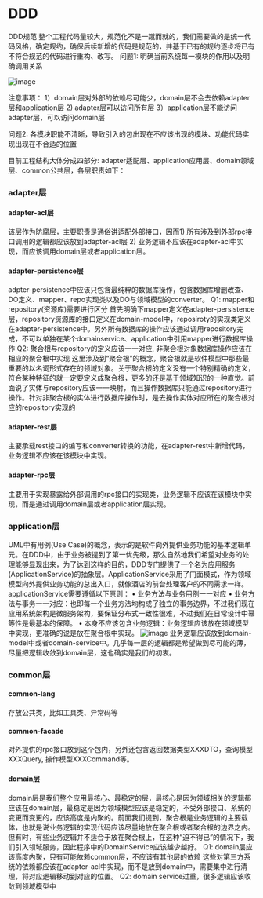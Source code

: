 # DDD
DDD规范
整个工程代码量较大，规范化不是一蹴而就的，我们需要做的是统一代码风格，确定规约，确保后续新增的代码是规范的，并基于已有的规约逐步将已有不符合规范的代码进行重构、改写。
问题1: 明确当前系统每一模块的作用以及明确调用关系

![image](https://github.com/woshidaniu-com/DDD/assets/8299602/8e787b70-b98e-43e3-9727-abc3be0bfa9a)

注意事项：
1）domain层对外部的依赖尽可能少，domain层不会去依赖adapter层和application层
2) adapter层可以访问所有层
3）application层不能访问adapter层，可以访问domain层

问题2: 各模块职能不清晰，导致引入的包出现在不应该出现的模块、功能代码实现出现在不合适的位置

目前工程结构大体分成四部分: adapter适配层、application应用层、domain领域层、common公共层，各层职责如下：
### adapter层
#### adapter-acl层
 该层作为防腐层，主要职责是通俗讲适配外部接口，因而1) 所有涉及到外部rpc接口调用的逻辑都应该放到adapter-acl层 2) 业务逻辑不应该在adapter-acl中实现，而应该调用domain层或者application层。
 
#### adapter-persistence层
 adpter-persistence中应该只包含最纯粹的数据库操作，包含数据库增删改查、DO定义、mapper、repo实现类以及DO与领域模型的converter。
 Q1: mapper和repository(资源库)需要进行区分
 首先明确下mapper定义在adapter-persistence层，repository资源库的接口定义在domain-model中，reposiroty的实现类定义在adapter-persistence中。另外所有数据库的操作应该通过调用repository完成，不可以单独在某个domainservice、application中引用mapper进行数据库操作
Q2: 聚合根与repository的定义应该一一对应, 非聚合根对象数据库操作应该在相应的聚合根中实现
 这里涉及到“聚合根”的概念，聚合根就是软件模型中那些最重要的以名词形式存在的领域对象。关于聚合根的定义没有一个特别精确的定义，符合某种特征的就一定要定义成聚合根，更多的还是基于领域知识的一种直觉。前面说了实体与repository应该一一映射，而且操作数据库只能通过repository进行操作。针对非聚合根的实体进行数据库操作时，是去操作实体对应所在的聚合根对应的repository实现的
 
#### adapter-rest层
 主要承载rest接口的编写和converter转换的功能，在adapter-rest中新增代码，业务逻辑不应该在该模块中实现。
 
#### adapter-rpc层
 主要用于实现暴露给外部调用的rpc接口的实现类，业务逻辑不应该在该模块中实现，而是通过调用domain层或者application层实现。
 
### application层
UML中有用例(Use Case)的概念，表示的是软件向外提供业务功能的基本逻辑单元。在DDD中，由于业务被提到了第一优先级，那么自然地我们希望对业务的处理能够显现出来，为了达到这样的目的，DDD专门提供了一个名为应用服务(ApplicationService)的抽象层。ApplicationService采用了门面模式，作为领域模型向外提供业务功能的总出入口，就像酒店的前台处理客户的不同需求一样。
applicationService需要遵循以下原则：
•	业务方法与业务用例一一对应
•	业务方法与事务一一对应：也即每一个业务方法均构成了独立的事务边界，不过我们现在应用系统架构是微服务架构，要保证分布式一致性很难，不过我们在日常设计中幂等性是最基本的保障。
•	本身不应该包含业务逻辑：业务逻辑应该放在领域模型中实现，更准确的说是放在聚合根中实现。
 ![image](https://github.com/woshidaniu-com/DDD/assets/8299602/d31d501b-e60e-43e0-aa52-1be3fc1dab13)
业务逻辑应该放到domain-model中或者domain-service中。几乎每一层的逻辑都是希望做到尽可能的薄，尽量把逻辑收敛到domain层，这也确实是我们的初衷。

### common层
#### common-lang
 存放公共类，比如工具类、异常码等
#### common-facade
  对外提供的rpc接口放到这个包内，另外还包含返回数据类型XXXDTO，查询模型XXXQuery, 操作模型XXXCommand等。
#### domain层
 domain层是我们整个应用最核心、最稳定的层，最核心是因为领域相关的逻辑都应该在domain层，最稳定是因为领域模型应该是稳定的，不受外部接口、系统的变更而变更的，应该高度是内聚的。前面我们提到，聚合根是业务逻辑的主要载体，也就是说业务逻辑的实现代码应该尽量地放在聚合根或者聚合根的边界之内。但有时，有些业务逻辑并不适合于放在聚合根上，在这种“迫不得已”的情况下，我们引入领域服务，因此程序中的DomainService应该越少越好。
Q1: domain层应该高度内聚，只有可能依赖common层，不应该有其他层的依赖
这些对第三方系统的依赖都应该在adapter-acl中实现，而不是放到domain中，需要集中进行清理，将对应逻辑移动到对应的位置。
Q2: domain service过重，很多逻辑应该收敛到领域模型中
